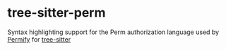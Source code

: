 # tree-sitter-perm

Syntax highlighting support for the Perm authorization language used by [Permify](https://permify.co) for [tree-sitter](https://tree-sitter.github.io/tree-sitter/)
